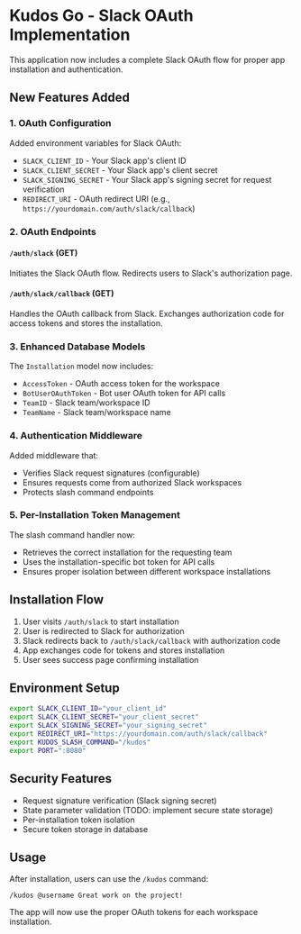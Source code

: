 # Kudos Go - Slack OAuth Implementation

This application now includes a complete Slack OAuth flow for proper app installation and authentication.

## New Features Added

### 1. OAuth Configuration
Added environment variables for Slack OAuth:
- `SLACK_CLIENT_ID` - Your Slack app's client ID
- `SLACK_CLIENT_SECRET` - Your Slack app's client secret  
- `SLACK_SIGNING_SECRET` - Your Slack app's signing secret for request verification
- `REDIRECT_URI` - OAuth redirect URI (e.g., `https://yourdomain.com/auth/slack/callback`)

### 2. OAuth Endpoints

#### `/auth/slack` (GET)
Initiates the Slack OAuth flow. Redirects users to Slack's authorization page.

#### `/auth/slack/callback` (GET)  
Handles the OAuth callback from Slack. Exchanges authorization code for access tokens and stores the installation.

### 3. Enhanced Database Models

The `Installation` model now includes:
- `AccessToken` - OAuth access token for the workspace
- `BotUserOAuthToken` - Bot user OAuth token for API calls
- `TeamID` - Slack team/workspace ID
- `TeamName` - Slack team/workspace name

### 4. Authentication Middleware

Added middleware that:
- Verifies Slack request signatures (configurable)
- Ensures requests come from authorized Slack workspaces
- Protects slash command endpoints

### 5. Per-Installation Token Management

The slash command handler now:
- Retrieves the correct installation for the requesting team
- Uses the installation-specific bot token for API calls
- Ensures proper isolation between different workspace installations

## Installation Flow

1. User visits `/auth/slack` to start installation
2. User is redirected to Slack for authorization
3. Slack redirects back to `/auth/slack/callback` with authorization code
4. App exchanges code for tokens and stores installation
5. User sees success page confirming installation

## Environment Setup

```bash
export SLACK_CLIENT_ID="your_client_id"
export SLACK_CLIENT_SECRET="your_client_secret"  
export SLACK_SIGNING_SECRET="your_signing_secret"
export REDIRECT_URI="https://yourdomain.com/auth/slack/callback"
export KUDOS_SLASH_COMMAND="/kudos"
export PORT=":8080"
```

## Security Features

- Request signature verification (Slack signing secret)
- State parameter validation (TODO: implement secure state storage)
- Per-installation token isolation
- Secure token storage in database

## Usage

After installation, users can use the `/kudos` command:
```
/kudos @username Great work on the project!
```

The app will now use the proper OAuth tokens for each workspace installation.